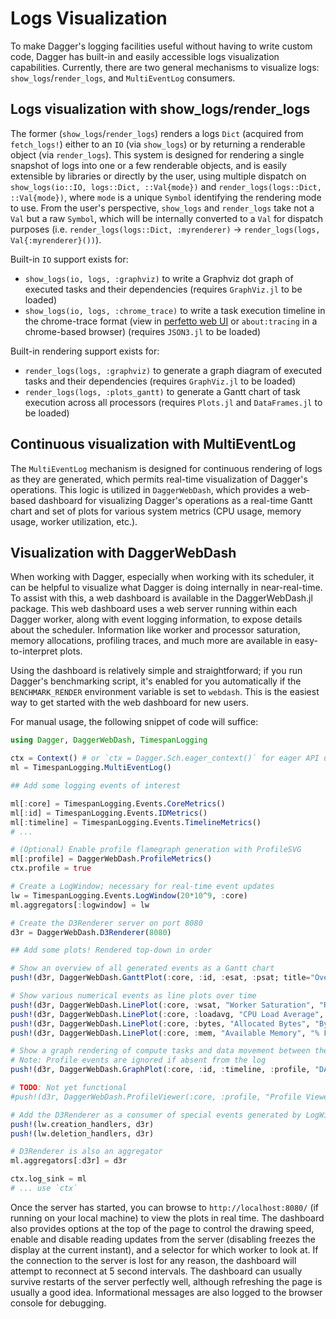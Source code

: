 # Logs Visualization

To make Dagger's logging facilities useful without having to write custom code,
Dagger has built-in and easily accessible logs visualization capabilities.
Currently, there are two general mechanisms to visualize logs:
`show_logs`/`render_logs`, and `MultiEventLog` consumers.

## Logs visualization with show_logs/render_logs
The former (`show_logs`/`render_logs`) renders a logs `Dict` (acquired from
`fetch_logs!`) either to an `IO` (via `show_logs`) or by returning a renderable
object (via `render_logs`). This system is designed for rendering a single
snapshot of logs into one or a few renderable objects, and is easily extensible
by libraries or directly by the user, using multiple dispatch on
`show_logs(io::IO, logs::Dict, ::Val{mode})` and
`render_logs(logs::Dict, ::Val{mode})`, where `mode` is a unique `Symbol`
identifying the rendering mode to use. From the user's perspective, `show_logs`
and `render_logs` take not a `Val` but a raw `Symbol`, which will be internally
converted to a `Val` for dispatch purposes
(i.e. `render_logs(logs::Dict, :myrenderer)` -> `render_logs(logs, Val{:myrenderer}())`).

Built-in `IO` support exists for:
- `show_logs(io, logs, :graphviz)` to write a Graphviz dot graph of executed tasks and their dependencies (requires `GraphViz.jl` to be loaded)
- `show_logs(io, logs, :chrome_trace)` to write a task execution timeline in the chrome-trace format (view in [perfetto web UI](https://ui.perfetto.dev/) or `about:tracing` in a chrome-based browser) (requires `JSON3.jl` to be loaded)

Built-in rendering support exists for:
- `render_logs(logs, :graphviz)` to generate a graph diagram of executed tasks and their dependencies (requires `GraphViz.jl` to be loaded)
- `render_logs(logs, :plots_gantt)` to generate a Gantt chart of task execution across all processors (requires `Plots.jl` and `DataFrames.jl` to be loaded)

## Continuous visualization with MultiEventLog
The `MultiEventLog` mechanism is designed for continuous rendering of logs as they are generated,
which permits real-time visualization of Dagger's operations. This
logic is utilized in `DaggerWebDash`, which provides a web-based dashboard for
visualizing Dagger's operations as a real-time Gantt chart and set of plots for
various system metrics (CPU usage, memory usage, worker utilization, etc.).

## Visualization with DaggerWebDash

When working with Dagger, especially when working with its scheduler, it can be
helpful to visualize what Dagger is doing internally in near-real-time. To
assist with this, a web dashboard is available in the DaggerWebDash.jl package.
This web dashboard uses a web server running within each Dagger worker, along
with event logging information, to expose details about the scheduler.
Information like worker and processor saturation, memory allocations, profiling
traces, and much more are available in easy-to-interpret plots.

Using the dashboard is relatively simple and straightforward; if you run
Dagger's benchmarking script, it's enabled for you automatically if the
`BENCHMARK_RENDER` environment variable is set to `webdash`. This is the
easiest way to get started with the web dashboard for new users.

For manual usage, the following snippet of code will suffice:

```julia
using Dagger, DaggerWebDash, TimespanLogging

ctx = Context() # or `ctx = Dagger.Sch.eager_context()` for eager API usage
ml = TimespanLogging.MultiEventLog()

## Add some logging events of interest

ml[:core] = TimespanLogging.Events.CoreMetrics()
ml[:id] = TimespanLogging.Events.IDMetrics()
ml[:timeline] = TimespanLogging.Events.TimelineMetrics()
# ...

# (Optional) Enable profile flamegraph generation with ProfileSVG
ml[:profile] = DaggerWebDash.ProfileMetrics()
ctx.profile = true

# Create a LogWindow; necessary for real-time event updates
lw = TimespanLogging.Events.LogWindow(20*10^9, :core)
ml.aggregators[:logwindow] = lw

# Create the D3Renderer server on port 8080
d3r = DaggerWebDash.D3Renderer(8080)

## Add some plots! Rendered top-down in order

# Show an overview of all generated events as a Gantt chart
push!(d3r, DaggerWebDash.GanttPlot(:core, :id, :esat, :psat; title="Overview"))

# Show various numerical events as line plots over time
push!(d3r, DaggerWebDash.LinePlot(:core, :wsat, "Worker Saturation", "Running Tasks"))
push!(d3r, DaggerWebDash.LinePlot(:core, :loadavg, "CPU Load Average", "Average Running Threads"))
push!(d3r, DaggerWebDash.LinePlot(:core, :bytes, "Allocated Bytes", "Bytes"))
push!(d3r, DaggerWebDash.LinePlot(:core, :mem, "Available Memory", "% Free"))

# Show a graph rendering of compute tasks and data movement between them
# Note: Profile events are ignored if absent from the log
push!(d3r, DaggerWebDash.GraphPlot(:core, :id, :timeline, :profile, "DAG"))

# TODO: Not yet functional
#push!(d3r, DaggerWebDash.ProfileViewer(:core, :profile, "Profile Viewer"))

# Add the D3Renderer as a consumer of special events generated by LogWindow
push!(lw.creation_handlers, d3r)
push!(lw.deletion_handlers, d3r)

# D3Renderer is also an aggregator
ml.aggregators[:d3r] = d3r

ctx.log_sink = ml
# ... use `ctx`
```

Once the server has started, you can browse to `http://localhost:8080/` (if
running on your local machine) to view the plots in real time. The dashboard
also provides options at the top of the page to control the drawing speed,
enable and disable reading updates from the server (disabling freezes the
display at the current instant), and a selector for which worker to look at. If
the connection to the server is lost for any reason, the dashboard will attempt
to reconnect at 5 second intervals. The dashboard can usually survive restarts
of the server perfectly well, although refreshing the page is usually a good
idea. Informational messages are also logged to the browser console for
debugging.
